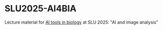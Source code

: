 # SLU2025-AI4BIA
Lecture material for [AI tools in biology](https://www.alyonaminina.org/2025-ai-tools-in-biology) at SLU 2025: "AI and image analysis"
